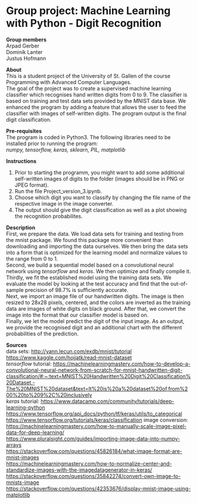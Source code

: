 # **Group project: Machine Learning with Python - Digit Recognition**

**Group members** <br/>
Arpad Gerber <br/>
Dominik Lanter<br/>
Justus Hofmann


**About** <br/>
This is a student project of the University of St. Gallen of the course Programming with Advanced Computer Languages. <br/>
The goal of the project was to create a supervised  machine learning classifier which recognises hand written digits from 0 to 9.
The classifier is based on training and test data sets provided by the MNIST data base. We enhanced the program by adding a feature that allows the user to feed the classifier with images of self-written digits. The program output is the final digit classification.


**Pre-requisites** <br/>
The program is coded in Python3. The following libraries need to be installed prior to running the program: <br/>
*numpy, tensorflow, keras, sklearn, PIL, matplotlib*

**Instructions** <br/>
1. Prior to starting the programm, you might want to add some additional self-written images of digits to the folder (images should be in PNG or JPEG format).
2. Run the file Project_version_3.ipynb.
3. Choose which digit you want to classify by changing the file name of the respective image in the image converter.
4. The output should give the digit classification as well as a plot showing the recognition probabilites.

**Description** <br/>
First, we prepare the data. We load data sets for training and testing from the mnist package. We found this package more convenient than downloading and importing the data ourselves. We then bring the data sets into a form that is optimized for the learning model and normalize values to the range from 0 to 1. <br/>
Second, we build a sequential model based on a convolutional neural network using *tensorflow* and *keras*. We then optimize and finally compile it. <br/>
Thirdly, we fit the established model using the training data sets. We evaluate the model by looking at the test accuracy and find that the out-of-sample precision of 98.7% is sufficiently accurate. <br/>
Next, we import an image file of our handwritten digits. The image is then resized to 28x28 pixels, centered, and the colors are inverted as the training data are images of white digits on black ground. After that, we convert the image into the format that our classifier model is based on. <br/>
Finally, we let the model predict the digit of the input image. As an output, we provide the recognised digit and an additional chart with the different probabilities of the prediction.

**Sources** <br/>
data sets: http://yann.lecun.com/exdb/mnist/tutorial <br/>
https://www.kaggle.com/hojjatk/read-mnist-dataset<br/>
*tensorflow* tutorial: https://machinelearningmastery.com/how-to-develop-a-convolutional-neural-network-from-scratch-for-mnist-handwritten-digit-classification/#:~:text=MNIST%20Handwritten%20Digit%20Classification%20Dataset,-The%20MNIST%20dataset&text=It%20is%20a%20dataset%20of,from%200%20to%209%2C%20inclusively <br/>
*keras* tutorial: https://www.datacamp.com/community/tutorials/deep-learning-python <br/>
https://www.tensorflow.org/api_docs/python/tf/keras/utils/to_categorical<br/>
https://www.tensorflow.org/tutorials/keras/classification
image conversion: https://machinelearningmastery.com/how-to-manually-scale-image-pixel-data-for-deep-learning/ <br/>
https://www.pluralsight.com/guides/importing-image-data-into-numpy-arrays<br/>
https://stackoverflow.com/questions/45826184/what-image-format-are-mnist-images<br/>
https://machinelearningmastery.com/how-to-normalize-center-and-standardize-images-with-the-imagedatagenerator-in-keras/<br/>
https://stackoverflow.com/questions/35842274/convert-own-image-to-mnists-image<br/>
https://stackoverflow.com/questions/42353676/display-mnist-image-using-matplotlib
